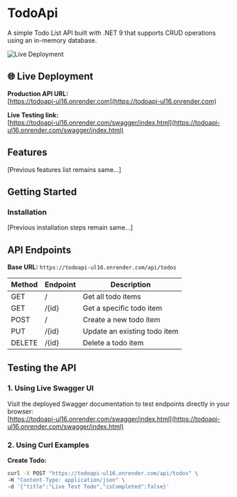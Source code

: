 # TodoApi

A simple Todo List API built with .NET 9 that supports CRUD operations using an in-memory database.


![Live Deployment](https://img.shields.io/badge/Live-Deployed-success)

## 🌐 Live Deployment

**Production API URL:**  
[https://todoapi-ul16.onrender.com](https://todoapi-ul16.onrender.com)

**Live Testing link:**  
[https://todoapi-ul16.onrender.com/swagger/index.html](https://todoapi-ul16.onrender.com/swagger/index.html)

## Features

[Previous features list remains same...]

## Getting Started

### Installation

[Previous installation steps remain same...]

## API Endpoints

**Base URL:** `https://todoapi-ul16.onrender.com/api/todos`

| Method | Endpoint          | Description                  |
|--------|-------------------|------------------------------|
| GET    | /                 | Get all todo items           |
| GET    | /{id}             | Get a specific todo item     |
| POST   | /                 | Create a new todo item       |
| PUT    | /{id}             | Update an existing todo item |
| DELETE | /{id}             | Delete a todo item           |

## Testing the API

### 1. Using Live Swagger UI
Visit the deployed Swagger documentation to test endpoints directly in your browser:  
[https://todoapi-ul16.onrender.com/swagger/index.html](https://todoapi-ul16.onrender.com/swagger/index.html)

### 2. Using Curl Examples

**Create Todo:**
```bash
curl -X POST "https://todoapi-ul16.onrender.com/api/todos" \
-H "Content-Type: application/json" \
-d '{"title":"Live Test Todo","isCompleted":false}'
